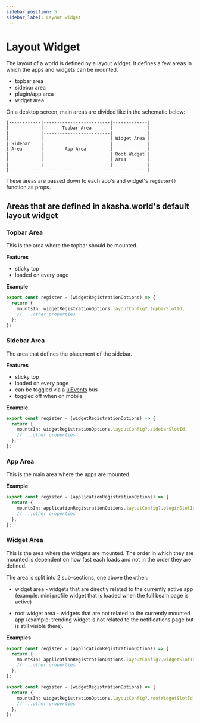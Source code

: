 ```yaml
---
sidebar_position: 5
sidebar_label: Layout widget
---
```


# Layout Widget

The layout of a world is defined by a layout widget. It defines a few areas in which the apps and widgets can be mounted.

- topbar area
- sidebar area
- plugin/app area
- widget area

On a desktop screen, main areas are divided like in the schematic below:

```
|------------|-------------------------|-------------|
|            |       Topbar Area       |             |
|            |-------------------------|             |
|            |                         | Widget Area |
| Sidebar    |                         |_____________|
| Area       |        App Area         |             |
|            |                         | Root Widget |
|            |                         | Area        |
|            |                         |             |
|----------------------------------------------------|
```

These areas are passed down to each app's and widget's `register()` function as props.

## Areas that are defined in akasha.world's default layout widget

### Topbar Area

This is the area where the topbar should be mounted.

**Features**

- sticky top
- loaded on every page

**Example**

```ts title="Creating a new topbar widget"
export const register = (widgetRegistrationOptions) => {
  return {
    mountsIn: widgetRegistrationOptions.layoutConfig?.topbarSlotId,
    // ...other properties
  };
};
```

### Sidebar Area

The area that defines the placement of the sidebar.

**Features**

- sticky top
- loaded on every page
- can be toggled via a [uiEvents](./ui-event-bus.md) bus
- toggled off when on mobile

**Example**

```ts title="Creating a new sidebar widget"
export const register = (widgetRegistrationOptions) => {
  return {
    mountsIn: widgetRegistrationOptions.layoutConfig?.sidebarSlotId,
    // ...other properties
  };
};
```

### App Area

This is the main area where the apps are mounted.

**Example**

```ts title="Mounting an app in the app area"
export const register = (applicationRegistrationOptions) => {
  return {
    mountsIn: applicationRegistrationOptions.layoutConfig?.pluginSlotId,
    // ...other properties
  };
};
```

### Widget Area

This is the area where the widgets are mounted. The order in which they are mounted is dependent on how fast each loads and not in the order they are defined.

The area is split into 2 sub-sections, one above the other:

- widget area - widgets that are directly related to the currently active app (example: mini profile widget that is loaded when the full beam page is active)

- root widget area - widgets that are not related to the currently mounted app (example: trending widget is not related to the notifications page but is still visible there).

**Examples**

```ts title="Mounting a widget in the widget area"
export const register = (applicationRegistrationOptions) => {
  return {
    mountsIn: applicationRegistrationOptions.layoutConfig?.widgetSlotId,
    // ...other properties
  };
};
```

```ts title="Mounting a widget in the root widget area"
export const register = (widgetRegistrationOptions) => {
  return {
    mountsIn: widgetRegistrationOptions.layoutConfig?.rootWidgetSlotId,
    // ...other properties
  };
};
```
